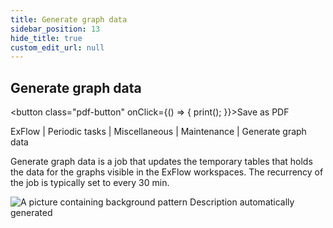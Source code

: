 ```yaml
---
title: Generate graph data
sidebar_position: 13
hide_title: true
custom_edit_url: null
---
```

## Generate graph data 
<button class="pdf-button" onClick={() => { print(); }}>Save as PDF</button>

ExFlow \| Periodic tasks \| Miscellaneous \| Maintenance \| Generate graph data

Generate graph data is a job that updates the temporary tables that holds the data for the graphs visible in the ExFlow workspaces. The recurrency of the job is typically set to every 30 min.

![A picture containing background pattern Description automatically generated](@site/static/img/media/image134.png)

